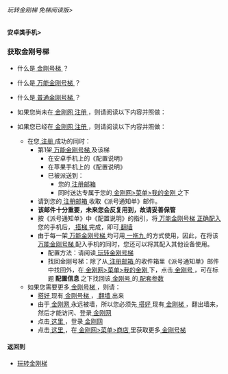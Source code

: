 ###### 玩转金刚梯 免梯阅读版>
#### 安卓类手机>
### 获取金刚号梯

- 什么是[ 金刚号梯 ](https://github.com/a2zitpro/web/blob/master/LadderFree/kkDictionary/KKLadderKKID.md)？
- 什么是[ 万能金刚号梯 ](https://github.com/a2zitpro/web/blob/master/LadderFree/kkDictionary/KKLadderKKIDMultipurpose.md)？
- 什么是[ 普通金刚号梯 ](https://github.com/a2zitpro/web/blob/master/LadderFree/kkDictionary/KKLadderKKIDSinglepurpose.md)？

- 如果您尚未在[ 金刚网 ](https://github.com/a2zitpro/web/blob/master/LadderFree/kkDictionary/KKSiteZh.md)[ 注册 ](https://github.com/a2zitpro/web/blob/master/LadderFree/kkDictionary/Registration.md)，则请阅读以下内容并照做：
- 如果您已经在[ 金刚网 ](https://github.com/a2zitpro/web/blob/master/LadderFree/kkDictionary/KKSiteZh.md)[ 注册 ](https://github.com/a2zitpro/web/blob/master/LadderFree/kkDictionary/Registration.md)，则请阅读以下内容并照做：
  - 在您[ 注册 ](https://github.com/a2zitpro/web/blob/master/LadderFree/kkDictionary/Registration.md)成功的同时：
    - 第1架[ 万能金刚号梯 ](https://github.com/a2zitpro/web/blob/master/LadderFree/kkDictionary/KKLadderKKIDMultipurpose.md)及该梯
      - 在安卓手机上的《配置说明》
      - 在苹果手机上的《配置说明》
      - 巳被派送到：
        - 您的[ 注册邮箱 ](https://github.com/a2zitpro/web/blob/master/LadderFree/kkDictionary/RegistrationEmailaddressAtKKSiteZh.md)
        - 同时送达专属于您的[ 金刚网>菜单>我的金刚 ](https://www.atozitpro.net/zh/my-account/)之下
    - 请到您的[ 注册邮箱 ](https://github.com/a2zitpro/web/blob/master/LadderFree/kkDictionary/RegistrationEmailaddressAtKKSiteZh.md)收取《派号通知单》邮件。
    - <strong>该邮件十分重要，未来您会反复用到，故请妥善保管</strong>
    - 按《派号通知单》中《配置说明》的指引，将[ 万能金刚号梯 ](https://github.com/a2zitpro/web/blob/master/LadderFree/kkDictionary/KKLadderKKIDMultipurpose.md)[ 正确配入 ](https://github.com/a2zitpro/web/blob/master/LadderFree/kkDictionary/ConsiderationsWhileConfigureKkid.md)您的手机后，[ 搭梯 ](https://github.com/a2zitpro/web/blob/master/LadderFree/kkDictionary/LadderReady.md)完成，即可[ 翻墙 ](https://github.com/a2zitpro/web/blob/master/LadderFree/kkDictionary/OverTheWall.md)
    - 由于每一架[ 万能金刚号梯 ](https://github.com/a2zitpro/web/blob/master/LadderFree/kkDictionary/KKLadderKKIDMultipurpose.md)均可用[ 一拖九 ](https://github.com/a2zitpro/web/blob/master/LadderFree/kkDictionary/OneForNine.md)的方式使用，因此，在将该[ 万能金刚号梯 ](https://github.com/a2zitpro/web/blob/master/LadderFree/kkDictionary/KKLadderKKIDMultipurpose.md)配入手机的同时，您还可以将其配入其他设备使用。
      - 配置方法：请阅读[ 玩转金刚号梯 ](https://github.com/a2zitpro/web/blob/master/LadderFree/A.md)
      - 找回金刚号梯：除了从[ 注册邮箱 ](https://github.com/a2zitpro/web/blob/master/LadderFree/kkDictionary/RegistrationEmailaddressAtKKSiteZh.md)的收件箱里《派号通知单》邮件中找回外，在[ 金刚网>菜单>我的金刚 ](https://www.atozitpro.net/zh/my-account/)下，点击[ 金刚号 ](https://github.com/a2zitpro/web/blob/master/LadderFree/kkDictionary/KKID.md)，可在标题<strong> 配置信息 </strong>之下找回该[ 金刚号 ](https://github.com/a2zitpro/web/blob/master/LadderFree/kkDictionary/KKID.md)的[ 配套参数 ](https://github.com/a2zitpro/web/blob/master/LadderFree/kkDictionary/KKIDsParameters.md)
  - 如果您需要更多[ 金刚号梯 ](https://github.com/a2zitpro/web/blob/master/LadderFree/kkDictionary/KKLadderKKID.md)，则请：
    - [ 搭好 ](https://github.com/a2zitpro/web/blob/master/LadderFree/kkDictionary/LadderReady.md)现有[ 金刚号梯 ](https://github.com/a2zitpro/web/blob/master/LadderFree/kkDictionary/KKLadderKKID.md)，[ 翻墙 ](https://github.com/a2zitpro/web/blob/master/LadderFree/kkDictionary/OverTheWall.md)出来
    - 由于[ 金刚网 ](https://github.com/a2zitpro/web/blob/master/LadderFree/kkDictionary/KKSiteZh.md)永远被墙，所以您必须先[ 搭好 ](https://github.com/a2zitpro/web/blob/master/LadderFree/kkDictionary/LadderReady.md)现有[ 金刚梯 ](https://github.com/a2zitpro/web/blob/master/LadderFree/kkDictionary/KKLadder.md)，翻出墙来，然后才能访问、登录[ 金刚网 ](https://github.com/a2zitpro/web/blob/master/LadderFree/kkDictionary/KKSiteZh.md)
    - 点击[ 这里 ](https://www.atozitpro.net/zh/login/)，登录[ 金刚网 ](https://github.com/a2zitpro/web/blob/master/LadderFree/kkDictionary/KKSiteZh.md)
    - 点击[ 这里 ](https://www.atozitpro.net/zh/shop/)，在[ 金刚网>菜单>商店 ](https://www.atozitpro.net/zh/shop/)里获取更多[ 金刚号梯 ](https://github.com/a2zitpro/web/blob/master/LadderFree/kkDictionary/KKLadderKKID.md)


#### 返回到
- [玩转金刚梯](https://github.com/a2zitpro/web/blob/master/LadderFree/A.md)

